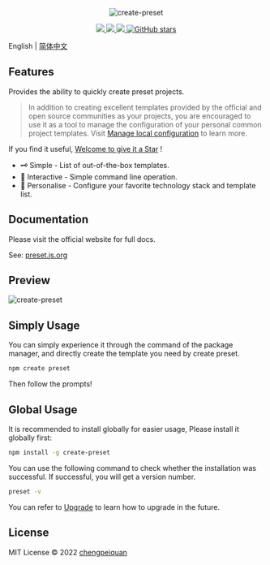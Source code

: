 <p align="center">
  <img src="https://cdn.jsdelivr.net/gh/awesome-starter/assets/img/logo.png" alt="create-preset" />
</p>

<p align="center">
  <a href="https://www.npmjs.com/package/create-preset" target="__blank">
    <img src="https://img.shields.io/npm/v/create-preset?color=f97316&label=" />
  </a>
  <a href="https://www.npmjs.com/package/create-preset" target="__blank">
    <img src="https://img.shields.io/npm/dm/create-preset?color=f97316&label=" />
  </a>
  <a href="https://preset.js.org/docs.html" target="__blank">
    <img src="https://img.shields.io/static/v1?label=&message=docs%20%26%20demos&color=f97316" />
  </a>
  <a href="https://github.com/awesome-starter/create-preset" target="__blank">
    <img alt="GitHub stars" src="https://img.shields.io/github/stars/awesome-starter/create-preset?style=social" />
  </a>
</p>

English | [简体中文](https://preset.js.org/zh/)

## Features

Provides the ability to quickly create preset projects.

>In addition to creating excellent templates provided by the official and open source communities as your projects, you are encouraged to use it as a tool to manage the configuration of your personal common project templates. Visit [Manage local configuration](https://preset.js.org/docs.html#manage-local-configuration) to learn more.

If you find it useful, [Welcome to give it a Star](https://github.com/awesome-starter/create-preset) !

- 🗝 Simple - List of out-of-the-box templates.
- 🤹 Interactive - Simple command line operation.
- 🎨 Personalise - Configure your favorite technology stack and template list.

## Documentation

Please visit the official website for full docs.

See: [preset.js.org](https://preset.js.org/)

## Preview

![create-preset](https://cdn.jsdelivr.net/gh/chengpeiquan/assets-storage/img/2021/11/20220110155037.gif)

## Simply Usage

You can simply experience it through the command of the package manager, and directly create the template you need by create preset.

```bash
npm create preset
```

Then follow the prompts!

## Global Usage

It is recommended to install globally for easier usage, Please install it globally first:

```bash
npm install -g create-preset
```

You can use the following command to check whether the installation was successful. If successful, you will get a version number.

```bash
preset -v
```

You can refer to [Upgrade](https://preset.js.org/guide.html#upgrade) to learn how to upgrade in the future.

## License

MIT License © 2022 [chengpeiquan](https://github.com/chengpeiquan)
